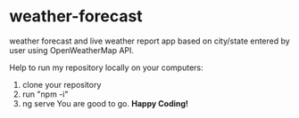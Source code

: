 # weather-forecast
weather forecast and live weather report app based on city/state entered by user using OpenWeatherMap API.

Help to run my repository locally on your computers:

1. clone your repository
2. run "npm -i"
3. ng serve
You are good to go. **Happy Coding!**
